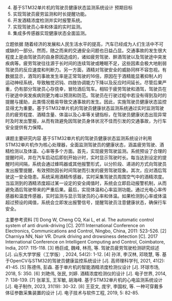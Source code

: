 4. 基于STM32单片机的驾驶员健康状态监测系统设计 
预期目标 
1. 实现驾驶员疲劳监测和时长提醒功能。 
2. 开发酒精浓度检测并实时报警系统。 
3. 实现驾驶员心率和体温的实时监测。 
4. 集成多传感器实现健康状态全面监测。 

立题依据 
随着经济的发展和人民生活水平的提高，汽车已经成为人们生活中不可或缺的一部分。然而，随之而来的交通安全问题也日益凸显。交通事故的发生很大程度上是由驾驶员的自身原因造成的，诸如疲劳驾驶、醉酒驾驶以及驾驶途中突发疾病等。疲劳驾驶往往源于长时间的连续驾驶或睡眠不足，这些因素会极大地削弱驾驶员的反应速度和判断力。另一方面，酒精对驾驶安全的威胁同样不容忽视。有数据显示，酒驾的事故发生率是正常驾驶的16倍，原因在于酒精能显著抑制人的运动神经系统，导致触觉迟钝、四肢协调能力下降以及反应时间延长。尽管后果严重，仍有部分驾驶员心存侥幸，冒险酒后驾车。相较于疲劳驾驶和酒驾，驾驶员在行驶途中突发疾病则更为难以预测和防范。驾驶员在行驶过程中若没有得到及时的提醒与援助，此类情况极易导致交通事故的发生。因此，实施驾驶员健康状态监控显得尤为重要。基于STM32单片机的驾驶员健康状态监测系统通过实时监测驾驶员的疲劳程度、酒精含量、体温以及心率等关键指标，在驾驶员健康状态出现异常时及时发出警报，从而有效避免因驾驶员身体状况不佳而引发的交通事故，为行车安全提供有力保障。
 
课题主要研究内容 
基于STM32单片机的驾驶员健康状态监测系统设计利用STM32单片机作为核心处理器，全面监测驾驶员的健康状态，涵盖疲劳驾驶、酒精检测以及体温、心率等多个方面。首先，实现疲劳驾驶监测。系统预设了合理的提醒时间，并在汽车启动后即刻开始计时，实时显示驾驶时长。每当达到设定的提醒时间间隔，系统会通过蜂鸣器或其他报警形式，以分阶段、递进的方式向驾驶员发出报警提醒，有效预防因长时间驾驶而引发的疲劳驾驶现象。其次，应对酒后驾驶这一安全隐患。系统采用酒精传感器，实时采集驾驶员周围空气中的酒精浓度。当监测到的酒精浓度超过某一设定的安全阈值时，系统会立即启动报警机制，从而避免酒后驾驶带来的严重后果。最后，实现体温和心率监测功能。通过光电心率传感器和温度传感器，实时监测与显示驾驶员的心率和体温。如果检测到心率或体温超过预设的阈值，系统会立即发出报警信号，提醒驾驶员注意健康状态，确保行车安全。 

主要参考资料 
[1] Dong W, Cheng CQ, Kai L, et al. The automatic control system of anti drunk-driving [C]. 2011 International Conference on Electronics, Communications and Control, Ningbo, China, 2011: 523-526. 
[2] Charniya NN, Nair VR. Drunk driving and drowsiness detection [C]. 2017 International Conference on Intelligent Computing and Control, Coimbatore, India, 2017: 115-118. 
[3] 杨巨成, 魏峰, 林亮, 等. 驾驶员疲劳驾驶检测研究综述 [J]. 山东大学学报（工学版）, 2024, 54(2): 1-12. 
[4] 孙洋, 李汉林, 邓晓慧, 等. 基于OpenCV与STM32的驾驶员健康监控系统设计 [J]. 高师理科学刊, 2021, 41(2): 41-45. 
[5] 陈德伟, 彭森. 基于单片机的智能酒精浓度检测仪设计 [J]. 环球市场, 2018, 5: 350. 
[6] 刘艳伟, 张民, 刘婷. 酒精浓度检测仪的设计 [J]. 电子世界, 2014, 7: 138-139. 
[7] 张翠玉, 王军敏, 胡海峰. 基于STM32单片机的心电监测系统设计 [J]. 电子制作, 2023, 31(19): 30-32. 
[8] 王亚文, 庞宇, 李国权, 等. 一种可穿戴多体征参数采集装置的设计 [J]. 电子技术与软件工程, 2019, 5: 82-85. 

